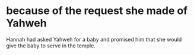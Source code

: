 # because of the request she made of Yahweh

Hannah had asked Yahweh for a baby and promised him that she would give the baby to serve in the temple.

